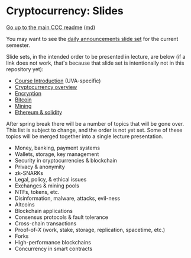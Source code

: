 Cryptocurrency: Slides
======================


[Go up to the main CCC readme](../readme.html) ([md](../readme.md))

You may want to see the [daily announcements slide set](../uva/daily-announcements.html#/) for the current semester.

Slide sets, in the intended order to be presented in lecture, are below (if a link does not work, that's because that slide set is intentionally not in this repository yet):

- [Course Introduction](../uva/introduction.html#/) (UVA-specific)
- [Cryptocurrency overview](overview.html#/)
- [Encryption](encryption.html#/)
- [Bitcoin](bitcoin.html#/)
- [Mining](mining.html#/)
- [Ethereum & solidity](ethereum.html#/)

After spring break there will be a number of topics that will be gone over.  This list is subject to change, and the order is not yet set.  Some of these topics will be merged together into a single lecture presentation.

- Money, banking, payment systems
- Wallets, storage, key management
- Security in cryptocurrencies & blockchain
- Privacy & anonymity
- zk-SNARKs
- Legal, policy, & ethical issues
- Exchanges & mining pools
- NTFs, tokens, etc.
- Disinformation, malware, attacks, evil-ness
- Altcoins
- Blockchain applications
- Consensus protocols & fault tolerance
- Cross-chain transactions
- Proof-of-*X* (work, stake, storage, replication, spacetime, etc.)
- Forks
- High-performance blockchains
- Concurrency in smart contracts


